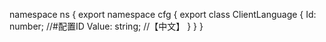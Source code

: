 namespace ns {
	export namespace cfg {
		export class ClientLanguage {
			Id: number;		//#配置ID
			Value: string;		//【中文】
		}
	}
}